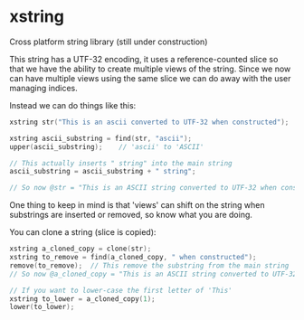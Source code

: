 # xstring

Cross platform string library (still under construction)

This string has a UTF-32 encoding, it uses a reference-counted slice so that we have the
ability to create multiple views of the string. Since we now can have multiple views using the same slice we can do away with the user managing indices.

Instead we can do things like this:
``` c++
xstring str("This is an ascii converted to UTF-32 when constructed");

xstring ascii_substring = find(str, "ascii");
upper(ascii_substring);    // 'ascii' to 'ASCII'

// This actually inserts " string" into the main string
ascii_substring = ascii_substring + " string";

// So now @str = "This is an ASCII string converted to UTF-32 when constructed"
```

One thing to keep in mind is that 'views' can shift on the string when substrings are
inserted or removed, so know what you are doing.

You can clone a string (slice is copied):
``` c++
xstring a_cloned_copy = clone(str);
xstring to_remove = find(a_cloned_copy, " when constructed");
remove(to_remove);  // This remove the substring from the main string
// So now @a_cloned_copy = "This is an ASCII string converted to UTF-32"

// If you want to lower-case the first letter of 'This'
xstring to_lower = a_cloned_copy(1);
lower(to_lower);
```

